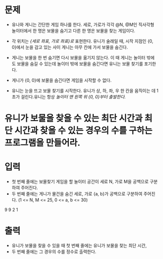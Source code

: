 # 문제
- 유나와 게니는 간단한 게임 하나를 한다. 세로, 가로가 각각 @N, @M인 직사각형 놀이터에서 한 명은 보물을 숨기고 다른 한 명은 보물을 찾는 게임이다.

- 각 위치는 *{세로 좌표, 가로 좌표}로* 표현한다. 유니가 술래일 때, 시작 지점인 {0, 0}에서 눈을 감고 있는 사이 게니는 아무 칸에 가서 보물을 숨긴다.

- 게니는 보물을 한 번 숨기면 다시 보물을 옮기지 않는다. 이 때 게니는 놀이터 밖에도 보물을 숨길 수 있는데 놀이터 밖에 보물을 숨긴다면 유니는 보물 찾기를 포기한다.

- 게니가 {0, 0}에 보물을 숨긴다면 게임을 시작할 수 없다.

- 유니는 눈을 뜨고 보물 찾기를 시작한다. 유니가 상, 하, 좌, 우 한 칸을 움직이는 데 1초가 걸린다.유니는 항상 *놀이터 맨 왼쪽 위 {0, 0}부터 출발한다.*

# 유니가 보물을 찾을 수 있는 최단 시간과 최단 시간과 찾을 수 있는 경우의 수를 구하는 프로그램을 만들어라.

# 입력
- 첫 번째 줄에는 보물찾기 게임을 할 놀이터 공간이 세로 N, 가로 M을 공백으로 구분하여 주어진다.
- 두 번째 줄에는 게니가 물건을 숨긴 세로, 가로 {a, b}가 공백으로 구분하여 주어진다.
(1 <= N, M <= 25, 0 <= a, b <= 30)

9 9
2 1
# 출력
- 유니가 보물을 찾을 수 있을 때 첫 번째 줄에는 유니가 보물을 찾는 최단 시간,
- 두 번째 줄에는 그 경우의 수를 정수로 출력한다.

